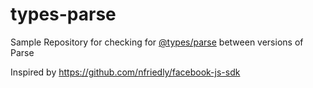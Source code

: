 # types-parse

Sample Repository for checking for [@types/parse](https://github.com/DefinitelyTyped/DefinitelyTyped/tree/master/types/parse) between versions of Parse


Inspired by https://github.com/nfriedly/facebook-js-sdk